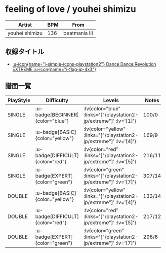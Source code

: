 # feeling of love / youhei shimizu

|Artist|BPM|From|
|------|---|----|
|youhei shimizu|136|beatmania III|

## 収録タイトル

- [ :u-icon{name="i-simple-icons-playstation2"} Dance Dance Revolution EXTREME :u-icon{name="i-flag-jp-4x3"} ](/playstation2-jp/extreme)

## 譜面一覧

|PlayStyle|Difficulty|Levels|Notes|Movie|
|---------|----------|------|-----|-----|
|SINGLE| :u-badge[BEGINNER]{color="blue"} | :lv{color="blue" :links='["/playstation2-jp/extreme"]' :lv='[1]'} |100/0||
|SINGLE| :u-badge[BASIC]{color="yellow"} | :lv{color="yellow" :links='["/playstation2-jp/extreme"]' :lv='[4]'} |169/9||
|SINGLE| :u-badge[DIFFICULT]{color="red"} | :lv{color="red" :links='["/playstation2-jp/extreme"]' :lv='[5]'} |216/11||
|SINGLE| :u-badge[EXPERT]{color="green"} | :lv{color="green" :links='["/playstation2-jp/extreme"]' :lv='[7]'} |307/14||
|DOUBLE| :u-badge[BASIC]{color="yellow"} | :lv{color="yellow" :links='["/playstation2-jp/extreme"]' :lv='[4]'} |133/14||
|DOUBLE| :u-badge[DIFFICULT]{color="red"} | :lv{color="red" :links='["/playstation2-jp/extreme"]' :lv='[5]'} |217/12||
|DOUBLE| :u-badge[EXPERT]{color="green"} | :lv{color="green" :links='["/playstation2-jp/extreme"]' :lv='[7]'} |296/6||

